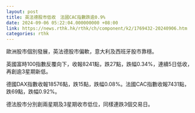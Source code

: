 ```yaml
---
layout: post
title: 英法德股市低收　法國CAC指數跌逾0.9%
date: 2024-09-06 05:22:04.000000000 +08:00
link: https://news.rthk.hk/rthk/ch/component/k2/1769432-20240906.htm
categories: rthk
---
```


歐洲股市個別發展，英法德股市偏軟，意大利及西班牙股市靠穩。

英國富時100指數反覆向下，收報8241點，跌27點，跌幅0.34%，連續5日低收，再創逾3星期新低。

德國DAX指數收報18576點，跌15點，跌幅0.08%。法國CAC指數收報7431點，跌69點，跌幅0.92%。

德法股市分別創兩星期及3星期收市低位，同樣連跌3個交易日。
